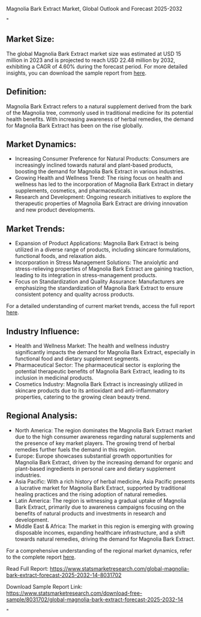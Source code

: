 Magnolia Bark Extract Market, Global Outlook and Forecast 2025-2032

"<h2>Market Size:</h2>
<p>The global Magnolia Bark Extract market size was estimated at USD 15 million in 2023 and is projected to reach USD 22.48 million by 2032, exhibiting a CAGR of 4.60% during the forecast period. For more detailed insights, you can download the sample report from <a href='https://www.statsmarketresearch.com/download-free-sample/8031702/global-magnolia-bark-extract-forecast-2025-2032-14'>here</a>.</p>

<h2>Definition:</h2>
<p>Magnolia Bark Extract refers to a natural supplement derived from the bark of the Magnolia tree, commonly used in traditional medicine for its potential health benefits. With increasing awareness of herbal remedies, the demand for Magnolia Bark Extract has been on the rise globally.</p>

<h2>Market Dynamics:</h2>
<ul>
  <li>Increasing Consumer Preference for Natural Products: Consumers are increasingly inclined towards natural and plant-based products, boosting the demand for Magnolia Bark Extract in various industries.</li>
  <li>Growing Health and Wellness Trend: The rising focus on health and wellness has led to the incorporation of Magnolia Bark Extract in dietary supplements, cosmetics, and pharmaceuticals.</li>
  <li>Research and Development: Ongoing research initiatives to explore the therapeutic properties of Magnolia Bark Extract are driving innovation and new product developments.</li>
</ul>

<h2>Market Trends:</h2>
<ul>
  <li>Expansion of Product Applications: Magnolia Bark Extract is being utilized in a diverse range of products, including skincare formulations, functional foods, and relaxation aids.</li>
  <li>Incorporation in Stress Management Solutions: The anxiolytic and stress-relieving properties of Magnolia Bark Extract are gaining traction, leading to its integration in stress-management products.</li>
  <li>Focus on Standardization and Quality Assurance: Manufacturers are emphasizing the standardization of Magnolia Bark Extract to ensure consistent potency and quality across products.</li>
</ul>
<p>For a detailed understanding of current market trends, access the full report <a href='https://www.statsmarketresearch.com/global-magnolia-bark-extract-forecast-2025-2032-14-8031702'>here</a>.</p>

<h2>Industry Influence:</h2>
<ul>
  <li>Health and Wellness Market: The health and wellness industry significantly impacts the demand for Magnolia Bark Extract, especially in functional food and dietary supplement segments.</li>
  <li>Pharmaceutical Sector: The pharmaceutical sector is exploring the potential therapeutic benefits of Magnolia Bark Extract, leading to its inclusion in medicinal products.</li>
  <li>Cosmetics Industry: Magnolia Bark Extract is increasingly utilized in skincare products due to its antioxidant and anti-inflammatory properties, catering to the growing clean beauty trend.</li>
</ul>

<h2>Regional Analysis:</h2>
<ul>
  <li>North America: The region dominates the Magnolia Bark Extract market due to the high consumer awareness regarding natural supplements and the presence of key market players. The growing trend of herbal remedies further fuels the demand in this region.</li>
  <li>Europe: Europe showcases substantial growth opportunities for Magnolia Bark Extract, driven by the increasing demand for organic and plant-based ingredients in personal care and dietary supplement industries.</li>
  <li>Asia Pacific: With a rich history of herbal medicine, Asia Pacific presents a lucrative market for Magnolia Bark Extract, supported by traditional healing practices and the rising adoption of natural remedies.</li>
  <li>Latin America: The region is witnessing a gradual uptake of Magnolia Bark Extract, primarily due to awareness campaigns focusing on the benefits of natural products and investments in research and development.</li>
  <li>Middle East & Africa: The market in this region is emerging with growing disposable incomes, expanding healthcare infrastructure, and a shift towards natural remedies, driving the demand for Magnolia Bark Extract.</li>
</ul>
<p>For a comprehensive understanding of the regional market dynamics, refer to the complete report <a href='https://www.statsmarketresearch.com/global-magnolia-bark-extract-forecast-2025-2032-14-8031702'>here</a>.</p>

<p>Read Full Report: <a href='https://www.statsmarketresearch.com/global-magnolia-bark-extract-forecast-2025-2032-14-8031702'>https://www.statsmarketresearch.com/global-magnolia-bark-extract-forecast-2025-2032-14-8031702</a></p>
<p>Download Sample Report Link: <a href='https://www.statsmarketresearch.com/download-free-sample/8031702/global-magnolia-bark-extract-forecast-2025-2032-14'>https://www.statsmarketresearch.com/download-free-sample/8031702/global-magnolia-bark-extract-forecast-2025-2032-14</a></p>"
